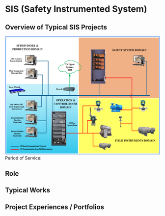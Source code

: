 # SIS (Safety Instrumented System)

## Overview of Typical SIS Projects
![](SIS.png)
Period of Service: 

## Role

## Typical Works

## Project Experiences / Portfolios

